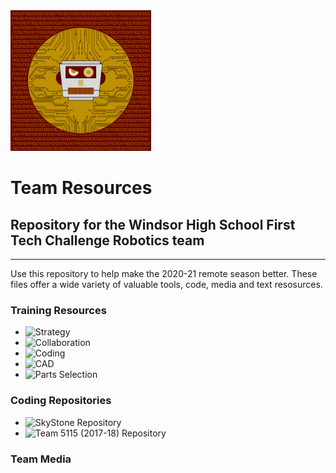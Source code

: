 <img src="https://github.com/WindsorHSRobotics/Team_Resources/blob/master/Logos/WHSROBO.png?raw=true" width="225" height="225">

# Team Resources

## Repository for the Windsor High School First Tech Challenge Robotics team
---
Use this repository to help make the 2020-21 remote season better.  These files offer a wide variety of valuable tools, code, media and text resosurces.

### Training Resources

  - ![Strategy]("https://github.com/WindsorHSRobotics/Team_Resources/blob/master/Strategy.md")
  - ![Collaboration]("https://github.com/WindsorHSRobotics/Team_Resources/blob/master/Collaboration.md")
  - ![Coding]("https://github.com/WindsorHSRobotics/Team_Resources/blob/master/Coding.md")
  - ![CAD]("https://github.com/WindsorHSRobotics/Team_Resources/blob/master/CAD.md")
  - ![Parts Selection]("https://github.com/WindsorHSRobotics/Team_Resources/blob/master/Parts.md")

### Coding Repositories

  - ![SkyStone Repository]("https://github.com/FIRST-Tech-Challenge/SkyStone")
  - ![Team 5115 (2017-18) Repository]("https://github.com/WindsorHSRobotics/team-5115_2017-18")

### Team Media
